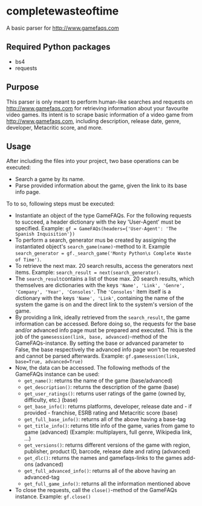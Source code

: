 # completewasteoftime
A basic parser for http://www.gamefaqs.com

## Required Python packages
* bs4
* requests

## Purpose
This parser is only meant to perform human-like searches and requests on http://www.gamefaqs.com for retrieving information about your favourite video games.
Its intent is to scrape basic information of a video game from http://www.gamefaqs.com, including description, release date, genre, developer, Metacritic score, and more.

## Usage
After including the files into your project, two base operations can be executed:
* Search a game by its name.
* Parse provided information about the game, given the link to its base info page.

To to so, following steps must be executed:
* Instantiate an object of the type GameFAQs. For the following requests to succeed, a header dictionary with the key 'User-Agent' must be specified. Example: ```gf = GameFAQs(headers={'User-Agent': 'The Spanish Inquisition'})```
* To perform a search, generator mus be created by assigning the instantiated object's ```search_game(name)```-method to it. Example ```search_generator = gf._search_game('Monty Python\s Complete Waste of Time')```.
* To retrieve the next max. 20 search results, access the generators next items. Example: ```search_result = next(search_generator)```.
* The ```search_result```contains a list of those max. 20 search results, which themselves are dictionaries with the keys ```'Name', 'Link', 'Genre', 'Company', 'Year', 'Consoles'```. The ```'Consoles'``` item itself is a dictionary with the keys ```'Name', 'Link'```, containing the name of the system the game is on and the direct link to the system's version of the game.
* By providing a link, ideally retrieved from the ```search_result```, the game information can be accessed. Before doing so, the requests for the base and/or advanced info page must be prepared and executed. This is the job of the ```gamesession(link, base, advanced)```-method of the GameFAQs-instance. By setting the base or advanced parameter to False, the base respectively the advanced info page won't be requested and cannot be parsed afterwards. Example: ```gf.gamesession(link, base=True, advanced=True)```
* Now, the data can be accessed. The following methods of the GameFAQs instance can be used:
  * ```get_name()```: returns the name of the game (base/advanced)
  * ```get_description()```: returns the description of the game (base)
  * ```get_user_ratings()```: returns user ratings of the game (owned by, difficulty, etc.) (base)
  * ```get_base_info()```: returns platforms, developer, release date and - if provided - franchise, ESRB rating and Metacritic score (base)
  * ```get_full_base_info()```: returns all of the above having a base-tag
  * ```get_title_info()```: returns title info of the game, varies from game to game (advanced) (Example: multiplayers, full genre, Wikipedia link, ...)
  * ```get_versions()```: returns different versions of the game with region, publisher, product ID, barcode, release date and rating (advanced)
  * ```get_dlc()```: returns the names and gamefaqs-links to the games add-ons (advanced)
  * ```get_full_advanced_info()```: returns all of the above having an advanced-tag
  * ```get_full_game_info()```: returns all the information mentioned above
* To close the requests, call the ```close()```-method of the GameFAQs instance. Example: ```gf.close()```
